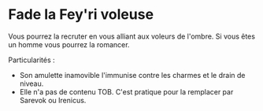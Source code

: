 # Fade la Fey'ri voleuse

Vous pourrez la recruter en vous alliant aux voleurs de l'ombre. Si vous êtes un homme vous pourrez la romancer.

Particularités :
- Son amulette inamovible l'immunise contre les charmes et le drain de niveau.
- Elle n'a pas de contenu TOB. C'est pratique pour la remplacer par Sarevok ou Irenicus.
